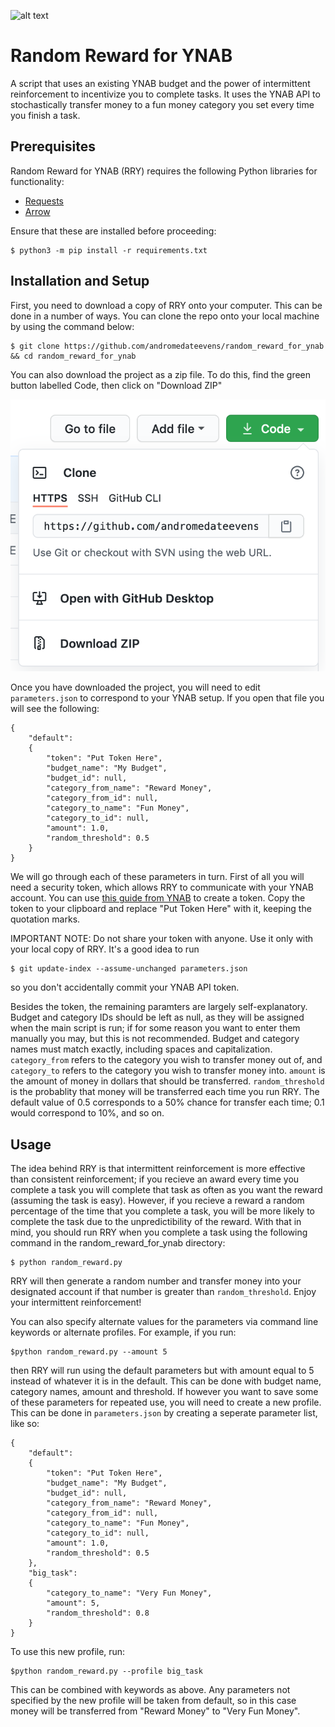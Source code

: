 ![alt text](img/works_with_ynab.png "Works with YNAB!")

# Random Reward for YNAB
A script that uses an existing YNAB budget and the power of intermittent reinforcement to incentivize you to complete tasks. It uses the YNAB API to stochastically transfer money to a fun money category you set every time you finish a task. 

## Prerequisites
Random Reward for YNAB (RRY) requires the following Python libraries for functionality:

* [Requests](https://requests.readthedocs.io/en/master/)
* [Arrow](https://arrow.readthedocs.io/en/stable/)

Ensure that these are installed before proceeding:

```shell
$ python3 -m pip install -r requirements.txt
```

## Installation and Setup
First, you need to download a copy of RRY onto your computer. This can be done in a number of ways. You can clone the repo onto your local machine by using the command below:

```shell
$ git clone https://github.com/andromedateevens/random_reward_for_ynab && cd random_reward_for_ynab
```

You can also download the project as a zip file. To do this, find the green button labelled Code, then click on "Download ZIP"

![alt text](img/download_zip.png "Download as zip")

Once you have downloaded the project, you will need to edit `parameters.json` to correspond to your YNAB setup. If you open that file you will see the following:

```shell
{
	"default":
	{
	    "token": "Put Token Here",
	    "budget_name": "My Budget",
	    "budget_id": null,
	    "category_from_name": "Reward Money",
	    "category_from_id": null,
	    "category_to_name": "Fun Money",
	    "category_to_id": null,
	    "amount": 1.0,
	    "random_threshold": 0.5
	}
}
```

We will go through each of these parameters in turn. First of all you will need a security token, which allows RRY to communicate with your YNAB account. You can use [this guide from YNAB](https://api.youneedabudget.com/#personal-access-tokens) to create a token. Copy the token to your clipboard and replace "Put Token Here" with it, keeping the quotation marks.

IMPORTANT NOTE: Do not share your token with anyone. Use it only with your local copy of RRY.  It's a good idea to run

```shell
$ git update-index --assume-unchanged parameters.json
```
so you don't accidentally commit your YNAB API token.

Besides the token, the remaining paramters are largely self-explanatory. Budget and category IDs should be left as null, as they will be assigned when the main script is run; if for some reason you want to enter them manually you may, but this is not recommended. Budget and category names must match exactly, including spaces and capitalization. `category_from` refers to the category you wish to transfer money out of, and `category_to` refers to the category you wish to transfer money into. `amount` is the amount of money in dollars that should be transferred. `random_threshold` is the probablity that money will be transferred each time you run RRY. The default value of 0.5 corresponds to a 50% chance for transfer each time; 0.1 would correspond to 10%, and so on.

## Usage
The idea behind RRY is that intermittent reinforcement is more effective than consistent reinforcement; if you recieve an award every time you complete a task you will complete that task as often as you want the reward (assuming the task is easy). However, if you recieve a reward a random percentage of the time that you complete a task, you will be more likely to complete the task due to the unpredictibility of the reward. With that in mind, you should run RRY when you complete a task using the following command in the random_reward_for_ynab directory:

```shell
$ python random_reward.py
```

RRY will then generate a random number and transfer money into your designated account if that number is greater than `random_threshold`. Enjoy your intermittent reinforcement!

You can also specify alternate values for the parameters via command line keywords or alternate profiles. For example, if you run:

```shell
$python random_reward.py --amount 5
```

then RRY will run using the default parameters but with amount equal to 5 instead of whatever it is in the default. This can be done with budget name, category names, amount and threshold. If however you want to save some of these parameters for repeated use, you will need to create a new profile. This can be done in `parameters.json` by creating a seperate parameter list, like so:

```shell
{
	"default":
	{
	    "token": "Put Token Here",
	    "budget_name": "My Budget",
	    "budget_id": null,
	    "category_from_name": "Reward Money",
	    "category_from_id": null,
	    "category_to_name": "Fun Money",
	    "category_to_id": null,
	    "amount": 1.0,
	    "random_threshold": 0.5
	},
	"big_task":
	{
		"category_to_name": "Very Fun Money",
		"amount": 5,
		"random_threshold": 0.8
	}
}
```

To use this new profile, run:

```shell
$python random_reward.py --profile big_task
```

This can be combined with keywords as above. Any parameters not specified by the new profile will be taken from default, so in this case money will be transferred from "Reward Money" to "Very Fun Money".